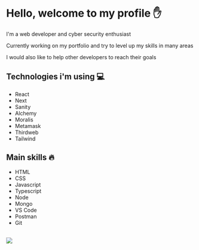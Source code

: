 # Hello, welcome to my profile ✋

I'm a web developer and cyber security enthusiast

Currently working on my portfolio and try to level up my skills in many areas

I would also like to help other developers to reach their goals

## Technologies i'm using 💻
* React
* Next
* Sanity
* Alchemy
* Moralis
* Metamask
* Thirdweb
* Tailwind

## Main skills 🔥
* HTML
* CSS
* Javascript
* Typescript
* Node
* Mongo
* VS Code
* Postman
* Git
<br />
<img src = "https://github-readme-stats.vercel.app/api/top-langs/?username=pakavi&layout=dev">
